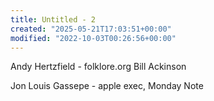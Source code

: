 ```yaml
---
title: Untitled - 2
created: "2025-05-21T17:03:51+00:00"
modified: "2022-10-03T00:26:56+00:00"
---
```

Andy Hertzfield - folklore.org
Bill Ackinson

Jon Louis Gassepe - apple exec, Monday Note


